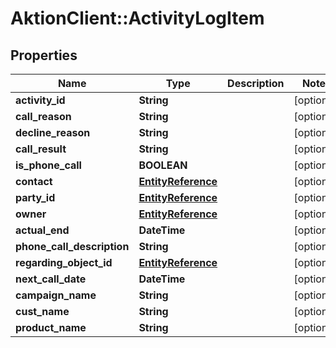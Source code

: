 # AktionClient::ActivityLogItem

## Properties
Name | Type | Description | Notes
------------ | ------------- | ------------- | -------------
**activity_id** | **String** |  | [optional] 
**call_reason** | **String** |  | [optional] 
**decline_reason** | **String** |  | [optional] 
**call_result** | **String** |  | [optional] 
**is_phone_call** | **BOOLEAN** |  | [optional] 
**contact** | [**EntityReference**](EntityReference.md) |  | [optional] 
**party_id** | [**EntityReference**](EntityReference.md) |  | [optional] 
**owner** | [**EntityReference**](EntityReference.md) |  | [optional] 
**actual_end** | **DateTime** |  | [optional] 
**phone_call_description** | **String** |  | [optional] 
**regarding_object_id** | [**EntityReference**](EntityReference.md) |  | [optional] 
**next_call_date** | **DateTime** |  | [optional] 
**campaign_name** | **String** |  | [optional] 
**cust_name** | **String** |  | [optional] 
**product_name** | **String** |  | [optional] 


